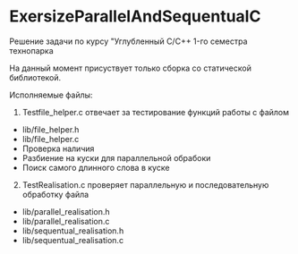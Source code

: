 # ExersizeParallelAndSequentualC
Решение задачи по курсу "Углубленный C/C++ 1-го семестра технопарка

На данный момент присуствует только сборка со статической библиотекой.

Исполняемые файлы:
1. Testfile_helper.c отвечает за тестирование функций работы с файлом
  * lib/file_helper.h
  * lib/file_helper.c
 * Проверка наличия
 * Разбиение на куски для параллельной обрабоки
 * Поиск самого длинного слова в куске
2. TestRealisation.c проверяет параллельную и последовательную обработку файла
  * lib/parallel_realisation.h
  * lib/parallel_realisation.c
  * lib/sequentual_realisation.h
  * lib/sequentual_realisation.c
